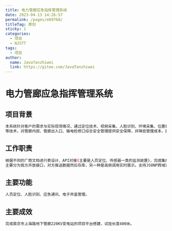 ```yaml
---
title: 电力管廊应急指挥管理系统
date: 2023-04-13 14:26:57
permalink: /pages/e69768/
titleTag: 原创
sticky: 1
categories:
  - 项目
  - NJSTT
tags:
  - 项目
author: 
  name: JavaTanzhiwei
  link: https://gitee.com/JavaTanzhiwei
---
```

# 电力管廊应急指挥管理系统

## 项目背景
```sh
本系统针对客户的需求与实际现场情况，通过定位技术、视频采集、人脸识别、环境采集、位置感应、无线传输
等技术，对管廊内部、管廊出入口、输电检修口综合安全管理提供安全保障，并降低管理成本，提升管理效率。
```
<!-- more -->

## 工作职责
```sh
根据不同的厂商文档进行表设计、API对接(主要是人员定位、传感器一类的监测装置)，完成集成工作。对接场景
主要分为我方开放接口，对方推送数据然后存库，另一种是高频调用实时展示。支持JSONP跨域访问
```

## 主要功能
```sh
人员定位、人脸识别、应急通讯、电子井盖管理。
```

## 主要成效
```sh
完成南京市上海路地下管廊220KV变电站的项目平台搭建，试挂长度400米。
```
